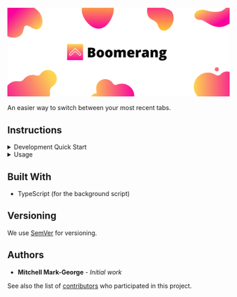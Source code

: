 ![Boomerang Logo](src/assets/Boomerang%20Marquee.png)

An easier way to switch between your most recent tabs.


## Instructions

<details>
<summary>Development Quick Start</summary>

### Prerequisites

- Node.js (tested on v18)
- NPM (tested on v8.6.0)
- Chrome (>= v88), has only been tested here

Note: Even thought the extension uses the `webextension-pollyfill` library, it has currently only been tested on Chrome. However, it should work on other browsers like Firefox, Opera, Edge, etc.

### Clone Repo

```bash
git clone https://github.com/MitchellMarkGeorge/Boomerang
```

### Install Dependencies

```bash
npm install
```

### Start Dev Build

```bash
npm start
```

Note: For minified production build, use `npm run build` instead.

### Add To Chrome

- Open `chrome://extensions`
- Enable Development mode
- Click Load Unpacked button
- Navigate to repository
- Select `dist` directory

</details>
<details>
<summary>
Usage
</summary>

To switch beween your previous and current tab, use the `ctrl` + `shift` + `left arrow` shortcut.

That's it. That's how simple it is.

Note: For Mac, `cmd` is used instead of `ctrl`.

</details>

## Built With
- TypeScript (for the background script)

## Versioning

We use [SemVer](http://semver.org/) for versioning.

## Authors

- **Mitchell Mark-George** - _Initial work_

See also the list of [contributors](https://github.com/MitchellMarkGeorge/TabButler/contributors) who participated in this project.

<!-- ## Contributing

Please read [CONTRIBUTING.md] for details on our code of conduct, and the process for submitting pull requests to us. -->

<!-- ## License

This project is licensed under the MIT License - see the [LICENSE.txt](LICENSE.txt) file for details -->
